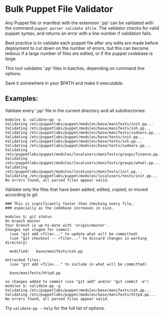 # Bulk Puppet File Validator

Any Puppet file or manifest with the extension '.pp' can be validated with the command `puppet parser validate $file`. The validator checks for valid puppet syntax, and returns an error with a line number if validation fails. 

Best practice is to validate each puppet file after any edits are made before deployment to cut down on the number of errors, but this can become tedious if a large number of files are edited, or if the puppet codebase is large. 

This tool validates '.pp' files in batches, depending on command line options.

Save it somewhere in your $PATH and make it executable.

## Examples:

Validate every '.pp' file in the current directory and all subdirectories:
```
modules $: validate-pp -a
Validating /etc/puppetlabs/puppet/modules/base/manifests/init.pp...
Validating /etc/puppetlabs/puppet/modules/base/manifests/ssh.pp...
Validating /etc/puppetlabs/puppet/modules/base/manifests/sudoers.pp...
Validating /etc/puppetlabs/puppet/modules/base/tests/init.pp...
Validating /etc/puppetlabs/puppet/modules/base/tests/ssh.pp...
Validating /etc/puppetlabs/puppet/modules/base/tests/sudoers.pp...
Validating /etc/puppetlabs/puppet/modules/localusers/manifests/groups/finance.pp...
Validating /etc/puppetlabs/puppet/modules/localusers/manifests/groups/wheel.pp...
Validating /etc/puppetlabs/puppet/modules/localusers/manifests/init.pp...
Validating /etc/puppetlabs/puppet/modules/localusers/tests/init.pp...
No errors found, all parsed files appear valid.
```

Validate only the files that have been added, edited, copied, or moved according to git:
```
### This is significantly faster than checking every file,
### especially as the codebase increases in size.

modules $: git status
On branch master
Your branch is up-to-date with 'origin/master'.
Changes not staged for commit:
  (use "git add <file>..." to update what will be committed)
  (use "git checkout -- <file>..." to discard changes in working directory)

  modified:   base/manifests/ssh.pp

Untracked files:
  (use "git add <file>..." to include in what will be committed)

  base/manifests/httpd.pp

no changes added to commit (use "git add" and/or "git commit -a")
modules $: validate-pp -g
Validating /etc/puppetlabs/puppet/modules/base/manifests/ssh.pp...
Validating /etc/puppetlabs/puppet/modules/base/manifests/httpd.pp...
No errors found, all parsed files appear valid.
```

Try `validate-pp --help` for the full list of options.
